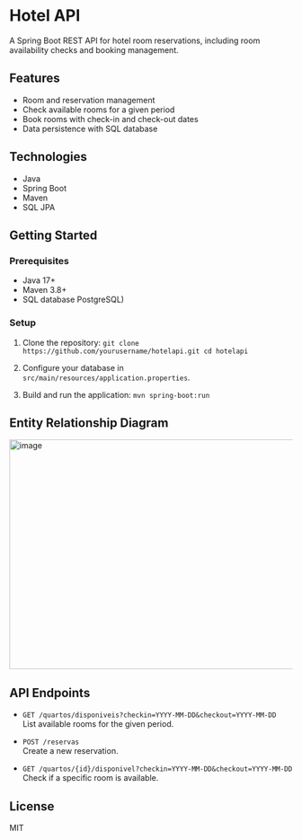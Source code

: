 # Hotel API

A Spring Boot REST API for hotel room reservations, including room availability checks and booking management.

## Features

- Room and reservation management
- Check available rooms for a given period
- Book rooms with check-in and check-out dates
- Data persistence with SQL database

## Technologies

- Java
- Spring Boot
- Maven
- SQL JPA

## Getting Started

### Prerequisites

- Java 17+
- Maven 3.8+
- SQL database PostgreSQL)

### Setup

1. Clone the repository: `git clone https://github.com/yourusername/hotelapi.git cd hotelapi`

3. Configure your database in `src/main/resources/application.properties`.

3. Build and run the application:
`mvn spring-boot:run`

## Entity Relationship Diagram

<img width="643" height="409" alt="image" src="https://github.com/user-attachments/assets/026e27d7-2d52-47da-8d8f-53f3165f7f9c" />

## API Endpoints

- `GET /quartos/disponiveis?checkin=YYYY-MM-DD&checkout=YYYY-MM-DD`  
  List available rooms for the given period.

- `POST /reservas`  
  Create a new reservation.

- `GET /quartos/{id}/disponivel?checkin=YYYY-MM-DD&checkout=YYYY-MM-DD`  
  Check if a specific room is available.

## License

MIT

